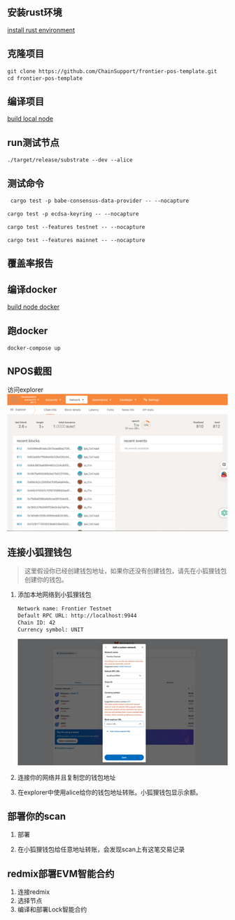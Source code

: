 

## 安装rust环境

[install rust environment](./install-environment.md)

## 克隆项目

```
git clone https://github.com/ChainSupport/frontier-pos-template.git
cd frontier-pos-template
```

## 编译项目

[build local node](./build-node-local.md)
## run测试节点
```
./target/release/substrate --dev --alice
```

## 测试命令

```
 cargo test -p babe-consensus-data-provider -- --nocapture
```

```
cargo test -p ecdsa-keyring -- --nocapture
```

```
cargo test --features testnet -- --nocapture

```

```
cargo test --features mainnet -- --nocapture

```

## 覆盖率报告

## 编译docker

[build node docker](./build-node-docker.md)

## 跑docker

```
docker-compose up
```

## NPOS截图
访问explorer
![explorer](./images/explorer.jpg)


## 连接小狐狸钱包

> 这里假设你已经创建钱包地址，如果你还没有创建钱包，请先在小狐狸钱包创建你的钱包。

1. 添加本地网络到小狐狸钱包
    ```
    Network name: Frontier Testnet
    Default RPC URL: http://localhost:9944
    Chain ID: 42
    Currency symbol: UNIT
    ```
    ![add network](./images/add_network_to_metamask.jpg)

2. 连接你的网络并且复制您的钱包地址

3. 在explorer中使用alice给你的钱包地址转账。小狐狸钱包显示余额。

## 部署你的scan

1. 部署

2. 在小狐狸钱包给任意地址转账，会发现scan上有这笔交易记录


## redmix部署EVM智能合约

1. 连接redmix
2. 选择节点
3. 编译和部署Lock智能合约

